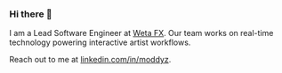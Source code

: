 ### Hi there 👋

I am a Lead Software Engineer at [Weta FX](https://www.wetafx.co.nz).  Our team works on real-time technology powering interactive artist workflows.

Reach out to me at [linkedin.com/in/moddyz](https://www.linkedin.com/in/moddyz/).
